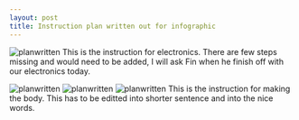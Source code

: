 ```yaml
---
layout: post
title: Instruction plan written out for infographic
---
```


![planwritten]({{site.baseurl}}/images/instructionplan0.jpg)
This is the instruction for electronics. There are few steps missing and would need to be added, I will ask Fin when he finish off with our electronics today. 

![planwritten]({{site.baseurl}}/images/instructionplan.png)
![planwritten]({{site.baseurl}}/images/instructionplan1.png)
![planwritten]({{site.baseurl}}/images/instructionplan2.png)
This is the instruction for making the body. This has to be editted into shorter sentence and into the nice words. 